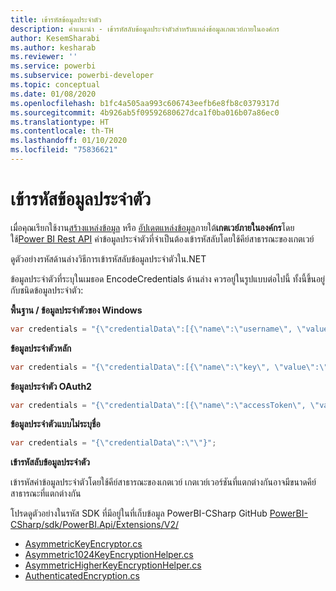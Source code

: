```yaml
---
title: เข้ารหัสข้อมูลประจำตัว
description: คำแนะนำ - เข้ารหัสลับข้อมูลประจำตัวสำหรับแหล่งข้อมูลเกตเวย์ภายในองค์กร
author: KesemSharabi
ms.author: kesharab
ms.reviewer: ''
ms.service: powerbi
ms.subservice: powerbi-developer
ms.topic: conceptual
ms.date: 01/08/2020
ms.openlocfilehash: b1fc4a505aa993c606743eefb6e8fb8c0379317d
ms.sourcegitcommit: 4b926ab5f09592680627dca1f0ba016b07a86ec0
ms.translationtype: HT
ms.contentlocale: th-TH
ms.lasthandoff: 01/10/2020
ms.locfileid: "75836621"
---
```

# <a name="encrypt-credentials"></a>เข้ารหัสข้อมูลประจำตัว

เมื่อคุณเรียกใช้งาน[สร้างแหล่งข้อมูล](https://docs.microsoft.com/rest/api/power-bi/gateways/createdatasource) หรือ [อัปเดตแหล่งข้อมูล](https://docs.microsoft.com/rest/api/power-bi/gateways/updatedatasource)ภายใต้**เกตเวย์ภายในองค์กร**โดยใช้[Power BI Rest API](https://docs.microsoft.com/rest/api/power-bi/) ค่าข้อมูลประจำตัวที่จำเป็นต้องเข้ารหัสลับโดยใช้คีย์สาธารณะของเกตเวย์

ดูตัวอย่างรหัสด้านล่างวิธีการเข้ารหัสลับข้อมูลประจำตัวใน.NET

ข้อมูลประจำตัวที่ระบุในเมธอด EncodeCredentials ด้านล่าง ควรอยู่ในรูปแบบต่อไปนี้ ทั้งนี้ขึ้นอยู่กับชนิดข้อมูลประจำตัว:

**พื้นฐาน / ข้อมูลประจำตัวของ Windows**

```csharp
var credentials = "{\"credentialData\":[{\"name\":\"username\", \"value\":\"john\"},{\"name\":\"password\", \"value\":\"*****\"}]}";
```

**ข้อมูลประจำตัวหลัก**

```csharp
var credentials = "{\"credentialData\":[{\"name\":\"key\", \"value\":\"ec....LA=\"}]}";
```

**ข้อมูลประจำตัว OAuth2**

```csharp
var credentials = "{\"credentialData\":[{\"name\":\"accessToken\", \"value\":\"eyJ0....fwtQ\"}]}";
```

**ข้อมูลประจำตัวแบบไม่ระบุชื่อ**

```csharp
var credentials = "{\"credentialData\":\"\"}";
```

**เข้ารหัสลับข้อมูลประจำตัว**

เข้ารหัสค่าข้อมูลประจำตัวโดยใช้คีย์สาธารณะของเกตเวย์ เกตเวย์เวอร์ชันที่แตกต่างกันอาจมีขนาดคีย์สาธารณะที่แตกต่างกัน

โปรดดูตัวอย่างในรหัส SDK ที่มีอยู่ในที่เก็บข้อมูล PowerBI-CSharp GitHub [PowerBI-CSharp/sdk/PowerBI.Api/Extensions/V2/](https://github.com/microsoft/PowerBI-CSharp/tree/master/sdk/PowerBI.Api/Extensions/V2)

- [AsymmetricKeyEncryptor.cs](https://github.com/microsoft/PowerBI-CSharp/blob/master/sdk/PowerBI.Api/Extensions/V2/AsymmetricKeyEncryptor.cs)
- [Asymmetric1024KeyEncryptionHelper.cs](https://github.com/microsoft/PowerBI-CSharp/blob/master/sdk/PowerBI.Api/Extensions/V2/Asymmetric1024KeyEncryptionHelper.cs)
- [AsymmetricHigherKeyEncryptionHelper.cs](https://github.com/microsoft/PowerBI-CSharp/blob/master/sdk/PowerBI.Api/Extensions/V2/AsymmetricHigherKeyEncryptionHelper.cs)
- [AuthenticatedEncryption.cs](https://github.com/microsoft/PowerBI-CSharp/blob/master/sdk/PowerBI.Api/Extensions/V2/AuthenticatedEncryption.cs)
